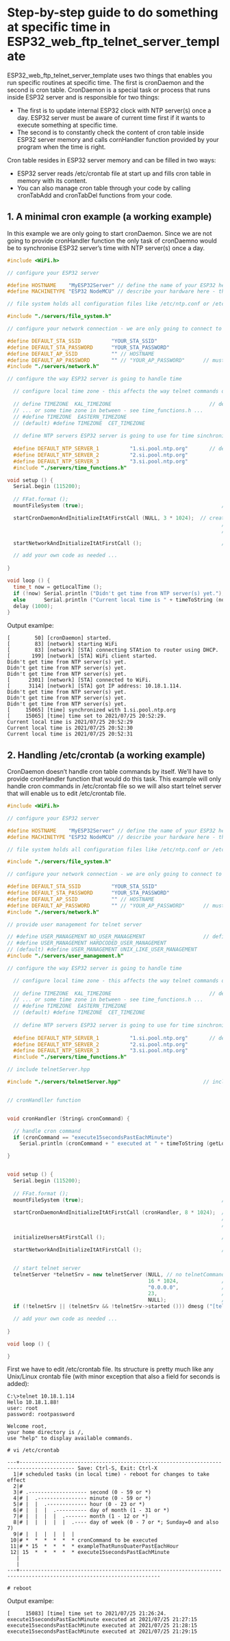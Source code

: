 # Step-by-step guide to do something at specific time in ESP32_web_ftp_telnet_server_template

ESP32_web_ftp_telnet_server_template uses two things that enables you run specific routines at specific time. The first is cronDaemon and the second is cron table.
CronDaemon is a special task or process that runs inside ESP32 server and is responsible for two things:
-	The first is to update internal ESP32 clock with NTP server(s) once a day. ESP32 server must be aware of current time first if it wants to execute something at specific time.
-	The second is to constantly check the content of cron table inside ESP32 server memory and calls cornHandler function provided by your program when the time is right. 

Cron table resides in ESP32 server memory and can be filled in two ways:
-	ESP32 server reads /etc/crontab file at start up and fills cron table in memory with its content.
-	You can also manage cron table through your code by calling cronTabAdd and cronTabDel functions from your code.

 
## 1. A minimal cron example (a working example)
In this example we are only going to start cronDaemon. Since we are not going to provide cronHandler function the only task of cronDaemno would be to synchronise ESP32 server’s time with NTP server(s) once a day.

```C++
#include <WiFi.h>

// configure your ESP32 server

#define HOSTNAME    "MyESP32Server" // define the name of your ESP32 here - this is how your ESP32 server will present itself to network, this text is also used by uname telnet command
#define MACHINETYPE "ESP32 NodeMCU" // describe your hardware here - this text is only used by uname telnet command

// file system holds all configuration files like /etc/ntp.conf or /etc/crontab

#include "./servers/file_system.h"

// configure your network connection - we are only going to connect to WiFi router in STAtion mode and not going to set up an AP mode in this example

#define DEFAULT_STA_SSID          "YOUR_STA_SSID"               
#define DEFAULT_STA_PASSWORD      "YOUR_STA_PASSWORD"
#define DEFAULT_AP_SSID           "" // HOSTNAME 
#define DEFAULT_AP_PASSWORD       "" // "YOUR_AP_PASSWORD"      // must have at least 8 characters 
#include "./servers/network.h"

// configure the way ESP32 server is going to handle time

  // configure local time zone - this affects the way telnet commands display your local time
  
  // define TIMEZONE  KAL_TIMEZONE                                // define time zone you are in (see time_functions.h)
  // ... or some time zone in between - see time_functions.h ...
  // #define TIMEZONE  EASTERN_TIMEZONE
  // (default) #define TIMEZONE  CET_TIMEZONE               
  
  // define NTP servers ESP32 server is going to use for time sinchronization
  
  #define DEFAULT_NTP_SERVER_1          "1.si.pool.ntp.org"       // define default NTP severs ESP32 will synchronize its time with
  #define DEFAULT_NTP_SERVER_2          "2.si.pool.ntp.org"
  #define DEFAULT_NTP_SERVER_3          "3.si.pool.ntp.org"
  #include "./servers/time_functions.h"     

void setup () {
  Serial.begin (115200);
 
  // FFat.format ();
  mountFileSystem (true);                                             // this is the first thing to do - all configuration files are on file system

  startCronDaemonAndInitializeItAtFirstCall (NULL, 3 * 1024);  // creates /etc/ntp.conf with default NTP server names and synchronize ESP32 time with them once a day
                                                                      // creates empty /etc/crontab, reads it at start up and executes cronHandler when the time is right
                                                                      // 3 KB stack size is minimal requirement for NTP time synchronization, add more if your cronHandler requires more

  startNetworkAndInitializeItAtFirstCall ();                          // starts WiFi according to configuration files, creates configuration files if they don't exist

  // add your own code as needed ...
  
}

void loop () {
  time_t now = getLocalTime ();
  if (!now) Serial.println ("Didn't get time from NTP server(s) yet.");
  else      Serial.println ("Current local time is " + timeToString (now));
  delay (1000);                
}
```

Output examlpe:
```
[        50] [cronDaemon] started.
[        83] [network] starting WiFi
[        83] [network] [STA] connecting STAtion to router using DHCP.
[       199] [network] [STA] WiFi client started.
Didn't get time from NTP server(s) yet.
Didn't get time from NTP server(s) yet.
Didn't get time from NTP server(s) yet.
[      2301] [network] [STA] connected to WiFi.
[      3114] [network] [STA] got IP address: 10.18.1.114.
Didn't get time from NTP server(s) yet.
Didn't get time from NTP server(s) yet.
Didn't get time from NTP server(s) yet.
[     15065] [time] synchronized with 1.si.pool.ntp.org
[     15065] [time] time set to 2021/07/25 20:52:29.
Current local time is 2021/07/25 20:52:29
Current local time is 2021/07/25 20:52:30
Current local time is 2021/07/25 20:52:31
```


## 2. Handling /etc/crontab (a working example)
CronDaemon doesn’t handle cron table commands by itself. We’ll have to provide cronHandler function that would do this task. This example will only handle cron commands in /etc/crontab file so we will also start telnet server that will enable us to edit /etc/crontab file. 

```C++
#include <WiFi.h>

// configure your ESP32 server

#define HOSTNAME    "MyESP32Server" // define the name of your ESP32 here - this is how your ESP32 server will present itself to network, this text is also used by uname telnet command
#define MACHINETYPE "ESP32 NodeMCU" // describe your hardware here - this text is only used by uname telnet command

// file system holds all configuration files like /etc/ntp.conf or /etc/crontab

#include "./servers/file_system.h"

// configure your network connection - we are only going to connect to WiFi router in STAtion mode and not going to set up an AP mode in this example

#define DEFAULT_STA_SSID          "YOUR_STA_SSID"               
#define DEFAULT_STA_PASSWORD      "YOUR_STA_PASSWORD"
#define DEFAULT_AP_SSID           "" // HOSTNAME 
#define DEFAULT_AP_PASSWORD       "" // "YOUR_AP_PASSWORD"      // must have at least 8 characters 
#include "./servers/network.h"

// provide user management for telnet server

// #define USER_MANAGEMENT NO_USER_MANAGEMENT                   // define the kind of user management project is going to use (see user_management.h)
// #define USER_MANAGEMENT HARDCODED_USER_MANAGEMENT            
// (default) #define USER_MANAGEMENT UNIX_LIKE_USER_MANAGEMENT
#include "./servers/user_management.h"

// configure the way ESP32 server is going to handle time

  // configure local time zone - this affects the way telnet commands display your local time
  
  // define TIMEZONE  KAL_TIMEZONE                                // define time zone you are in (see time_functions.h)
  // ... or some time zone in between - see time_functions.h ...
  // #define TIMEZONE  EASTERN_TIMEZONE
  // (default) #define TIMEZONE  CET_TIMEZONE               
  
  // define NTP servers ESP32 server is going to use for time sinchronization
  
  #define DEFAULT_NTP_SERVER_1          "1.si.pool.ntp.org"       // define default NTP severs ESP32 will synchronize its time with
  #define DEFAULT_NTP_SERVER_2          "2.si.pool.ntp.org"
  #define DEFAULT_NTP_SERVER_3          "3.si.pool.ntp.org"
  #include "./servers/time_functions.h"     

// include telnetServer.hpp

#include "./servers/telnetServer.hpp"                           // include Telnet server


// cronHandller function


void cronHandler (String& cronCommand) {

  // handle cron command
  if (cronCommand == "execute15secondsPastEachMinute")
    Serial.println (cronCommand + " executed at " + timeToString (getLocalTime ()));

}


void setup () {
  Serial.begin (115200);
 
  // FFat.format ();
  mountFileSystem (true);                                             // this is the first thing to do - all configuration files are on file system

  startCronDaemonAndInitializeItAtFirstCall (cronHandler, 8 * 1024);  // creates /etc/ntp.conf with default NTP server names and synchronize ESP32 time with them once a day
                                                                      // creates empty /etc/crontab, reads it at start up and executes cronHandler when the time is right
                                                                      // 3 KB stack size is minimal requirement for NTP time synchronization, add more if your cronHandler requires more

  initializeUsersAtFirstCall ();                                      // creates user management files with root, webadmin, webserver and telnetserver users, if they don't exist

  startNetworkAndInitializeItAtFirstCall ();                          // starts WiFi according to configuration files, creates configuration files if they don't exist


  // start telnet server
  telnetServer *telnetSrv = new telnetServer (NULL, // no telnetCommandHandler 
                                              16 * 1024,              // 16 KB stack size is usually enough, if telnetCommandHanlder uses more stack increase this value until server is stable
                                              "0.0.0.0",              // start telnet server on all available ip addresses
                                              23,                     // telnet port
                                              NULL);                  // use firewall callback function for telnet server (replace with NULL if not needed)
  if (!telnetSrv || (telnetSrv && !telnetSrv->started ())) dmesg ("[telnetServer] did not start.");

  // add your own code as needed ...
  
}

void loop () {

}
```

First we have to edit /etc/crontab file. Its structure is pretty much like any Unix/Linux crontab file (with minor exception that also a field for seconds is added):

```
C:\>telnet 10.18.1.114
Hello 10.18.1.88!
user: root
password: rootpassword

Welcome root,
your home directory is /,
use "help" to display available commands.

# vi /etc/crontab

---+---------------------------------------------------------------------------------------- Save: Ctrl-S, Exit: Ctrl-X
  1|# scheduled tasks (in local time) - reboot for changes to take effect
  2|#
  3|# .------------------- second (0 - 59 or *)
  4|# |  .---------------- minute (0 - 59 or *)
  5|# |  |  .------------- hour (0 - 23 or *)
  6|# |  |  |  .---------- day of month (1 - 31 or *)
  7|# |  |  |  |  .------- month (1 - 12 or *)
  8|# |  |  |  |  |  .---- day of week (0 - 7 or *; Sunday=0 and also 7)
  9|# |  |  |  |  |  |
 10|# *  *  *  *  *  * cronCommand to be executed
 11|# * 15  *  *  *  * exampleThatRunsQuaterPastEachHour
 12| 15  *  *  *  *  * execute15secondsPastEachMinute
   |
   |
---+--------------------------------------------------------------------------------------------------------------------

# reboot
```

Output examlpe:
```
[     15083] [time] time set to 2021/07/25 21:26:24.
execute15secondsPastEachMinute executed at 2021/07/25 21:27:15
execute15secondsPastEachMinute executed at 2021/07/25 21:28:15
execute15secondsPastEachMinute executed at 2021/07/25 21:29:15
```

